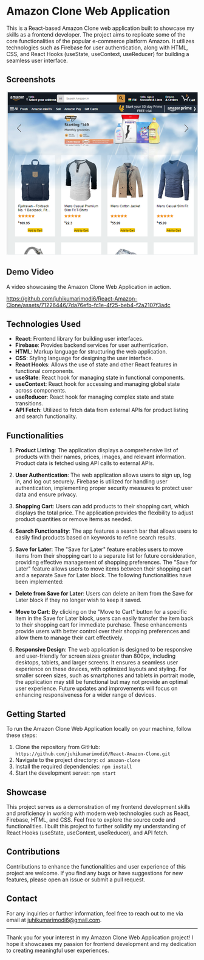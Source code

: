 # Amazon Clone Web Application

This is a React-based Amazon Clone web application built to showcase my skills as a frontend developer. The project aims to replicate some of the core functionalities of the popular e-commerce platform Amazon. It utilizes technologies such as Firebase for user authentication, along with HTML, CSS, and React Hooks (useState, useContext, useReducer) for building a seamless user interface.

## Screenshots

  ![Screenshot 1](amazon1.PNG)

## Demo Video 

A video showcasing the Amazon Clone Web Application in action.


https://github.com/juhikumarimodi6/React-Amazon-Clone/assets/71226446/7da76efb-fc1e-4f25-beb4-f2a2107f3adc


## Technologies Used

- **React**: Frontend library for building user interfaces.
- **Firebase**: Provides backend services for user authentication.
- **HTML**: Markup language for structuring the web application.
- **CSS**: Styling language for designing the user interface.
- **React Hooks**: Allows the use of state and other React features in functional components.
- **useState**: React hook for managing state in functional components.
- **useContext**: React hook for accessing and managing global state across components.
- **useReducer**: React hook for managing complex state and state transitions.
- **API Fetch**: Utilized to fetch data from external APIs for product listing and search functionality.

## Functionalities

1. **Product Listing**: The application displays a comprehensive list of products with their names, prices, images, and relevant information. Product data is fetched using API calls to external APIs.

2. **User Authentication**: The web application allows users to sign up, log in, and log out securely. Firebase is utilized for handling user authentication, implementing proper security measures to protect user data and ensure privacy.

3. **Shopping Cart**: Users can add products to their shopping cart, which displays the total price. The application provides the flexibility to adjust product quantities or remove items as needed.

4. **Search Functionality**: The app features a search bar that allows users to easily find products based on keywords to refine search results. 

5. **Save for Later**: The "Save for Later" feature enables users to move items from their shopping cart to a separate list for future consideration, providing effective management of shopping preferences.
The "Save for Later" feature allows users to move items between their shopping cart and a separate Save for Later block. The following functionalities have been implemented:

- **Delete from Save for Later**: Users can delete an item from the Save for Later block if they no longer wish to keep it saved.

- **Move to Cart**: By clicking on the "Move to Cart" button for a specific item in the Save for Later block, users can easily transfer the item back to their shopping cart for immediate purchase.
These enhancements provide users with better control over their shopping preferences and allow them to manage their cart effectively.

6. **Responsive Design**: The web application is designed to be responsive and user-friendly for screen sizes greater than 800px, including desktops, tablets, and larger screens. It ensures a seamless user experience on these devices, with optimized layouts and styling.
For smaller screen sizes, such as smartphones and tablets in portrait mode, the application may still be functional but may not provide an optimal user experience. Future updates and improvements will focus on enhancing responsiveness for a wider range of devices.

## Getting Started

To run the Amazon Clone Web Application locally on your machine, follow these steps:

1. Clone the repository from GitHub: `https://github.com/juhikumarimodi6/React-Amazon-Clone.git`
2. Navigate to the project directory: `cd amazon-clone`
3. Install the required dependencies: `npm install`
4. Start the development server: `npm start`

## Showcase

This project serves as a demonstration of my frontend development skills and proficiency in working with modern web technologies such as React, Firebase, HTML, and CSS. Feel free to explore the source code and functionalities. I built this project to further solidify my understanding of React Hooks (useState, useContext, useReducer), and API fetch.


## Contributions

Contributions to enhance the functionalities and user experience of this project are welcome. If you find any bugs or have suggestions for new features, please open an issue or submit a pull request.

## Contact

For any inquiries or further information, feel free to reach out to me via email at [juhikumarimodi6@gmail.com](mailto:juhikumarimodi6@gmail.com).

---

Thank you for your interest in my Amazon Clone Web Application project! I hope it showcases my passion for frontend development and my dedication to creating meaningful user experiences. 
